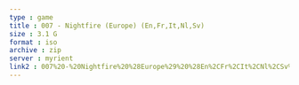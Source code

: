```yaml
---
type : game
title : 007 - Nightfire (Europe) (En,Fr,It,Nl,Sv)
size : 3.1 G
format : iso
archive : zip
server : myrient
link2 : 007%20-%20Nightfire%20%28Europe%29%20%28En%2CFr%2CIt%2CNl%2CSv%29
---
```

